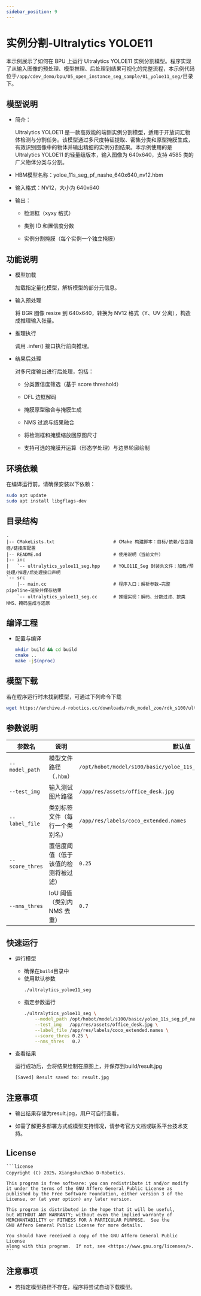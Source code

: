 ```yaml
---
sidebar_position: 9
---
```


# 实例分割-Ultralytics YOLOE11

本示例展示了如何在 BPU 上运行 Ultralytics YOLOE11 实例分割模型。程序实现了从输入图像的预处理、模型推理、后处理到结果可视化的完整流程，本示例代码位于`/app/cdev_demo/bpu/05_open_instance_seg_sample/01_yoloe11_seg/`目录下。

## 模型说明
- 简介：

    Ultralytics YOLOE11 是一款高效能的端侧实例分割模型，适用于开放词汇物体检测与分割任务。该模型通过多尺度特征提取、密集分类和原型掩膜生成，有效识别图像中的物体并输出精细的实例分割结果。本示例使用的是 Ultralytics YOLOE11 的轻量级版本，输入图像为 640x640，支持 4585 类的广义物体分类与分割。

- HBM模型名称：yoloe_11s_seg_pf_nashe_640x640_nv12.hbm

- 输入格式：NV12，大小为 640x640

- 输出：

    - 检测框（xyxy 格式）

    - 类别 ID 和置信度分数

    - 实例分割掩膜（每个实例一个独立掩膜）

## 功能说明
- 模型加载

    加载指定量化模型，解析模型的部分元信息。

- 输入预处理

    将 BGR 图像 resize 到 640x640，转换为 NV12 格式（Y、UV 分离），构造成推理输入张量。

- 推理执行

    调用 .infer() 接口执行前向推理。

- 结果后处理

    对多尺度输出进行后处理，包括：

    - 分类置信度筛选（基于 score threshold）

    - DFL 边框解码

    - 掩膜原型融合与掩膜生成

    - NMS 过滤与结果融合

    - 将检测框和掩膜缩放回原图尺寸

    - 支持可选的掩膜开运算（形态学处理）与边界轮廓绘制

## 环境依赖
在编译运行前，请确保安装以下依赖：
```bash
sudo apt update
sudo apt install libgflags-dev
```

## 目录结构
```text
.
|-- CMakeLists.txt                      # CMake 构建脚本：目标/依赖/包含路径/链接库配置
|-- README.md                           # 使用说明（当前文件）
|-- inc
|   `-- ultralytics_yoloe11_seg.hpp     # YOLO11E_Seg 封装头文件：加载/预处理/推理/后处理接口声明
`-- src
    |-- main.cc                         # 程序入口：解析参数→完整 pipeline→渲染并保存结果
    `-- ultralytics_yoloe11_seg.cc      # 推理实现：解码、分数过滤、按类 NMS、掩码生成与还原
```

## 编译工程
- 配置与编译
    ```bash
    mkdir build && cd build
    cmake ..
    make -j$(nproc)
    ```

## 模型下载
若在程序运行时未找到模型，可通过下列命令下载
```bash
wget https://archive.d-robotics.cc/downloads/rdk_model_zoo/rdk_s100/ultralytics_YOLO/yoloe_11s_seg_pf_nashe_640x640_nv12.hbm
```

## 参数说明
| 参数名             | 说明                    | 默认值                                                       |
| --------------- | --------------------- | --------------------------------------------------------- |
| `--model_path`  | 模型文件路径（`.hbm`）        | `/opt/hobot/model/s100/basic/yoloe_11s_seg_pf_nashe_640x640_nv12.hbm` |
| `--test_img`    | 输入测试图片路径              | `/app/res/assets/office_desk.jpg`                         |
| `--label_file`  | 类别标签文件（每行一个类别名）       | `/app/res/labels/coco_extended.names`                     |
| `--score_thres` | 置信度阈值（低于该值的检测将被过滤）    | `0.25`                                                    |
| `--nms_thres`   | IoU 阈值（类别内 NMS 去重）    | `0.7`                                                     |

## 快速运行
- 运行模型
    - 确保在`build`目录中
    - 使用默认参数
        ```bash
        ./ultralytics_yoloe11_seg
        ```
    - 指定参数运行
        ```bash
        ./ultralytics_yoloe11_seg \
            --model_path /opt/hobot/model/s100/basic/yoloe_11s_seg_pf_nashe_640x640_nv12.hbm \
            --test_img   /app/res/assets/office_desk.jpg \
            --label_file /app/res/labels/coco_extended.names \
            --score_thres 0.25 \
            --nms_thres   0.7
        ```
- 查看结果

    运行成功后，会将结果绘制在原图上，并保存到build/result.jpg
    ```bash
    [Saved] Result saved to: result.jpg
    ```

## 注意事项
- 输出结果存储为result.jpg，用户可自行查看。

- 如需了解更多部署方式或模型支持情况，请参考官方文档或联系平台技术支持。


## License
    ```license
    Copyright (C) 2025，XiangshunZhao D-Robotics.

    This program is free software: you can redistribute it and/or modify
    it under the terms of the GNU Affero General Public License as
    published by the Free Software Foundation, either version 3 of the
    License, or (at your option) any later version.

    This program is distributed in the hope that it will be useful,
    but WITHOUT ANY WARRANTY; without even the implied warranty of
    MERCHANTABILITY or FITNESS FOR A PARTICULAR PURPOSE.  See the
    GNU Affero General Public License for more details.

    You should have received a copy of the GNU Affero General Public License
    along with this program.  If not, see <https://www.gnu.org/licenses/>.
    ```

## 注意事项
- 若指定模型路径不存在，程序将尝试自动下载模型。
